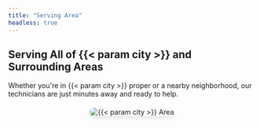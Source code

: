 ```yaml
---
title: "Serving Area"
headless: true
---
```

## Serving All of {{< param city >}} and Surrounding Areas

<div>Whether you're in {{< param city >}} proper or a nearby neighborhood, our technicians are just minutes away and ready to help.<div>

<div style="text-align: center; margin-top: 20px;">
  <img src="/images/places/{{< param city >}}/1.webp" alt="{{< param city >}} Area" style="max-width: 100%; height: auto; border-radius: 8px; box-shadow: 0 4px 8px rgba(0,0,0,0.1);">
</div>
